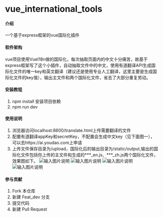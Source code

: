 # vue_international_tools

#### 介绍
一个基于express框架的vue国际化插件

#### 软件架构
vue项目使用VueI18n做的国际化，每次抽取页面内的中文十分痛苦，故基于express框架写了这个小插件，自动抽取文件中的中文，使用有道翻译API生成国际化文件的唯一key和英文翻译（建议还是使用专业人工翻译，这里主要是生成国际化文件的key值），输出主文件和两个国际化文件，省去了大部分重复劳动。


#### 安装教程

1.  npm install 安装项目依赖
2.  npm run dev

#### 使用说明

1.  浏览器访问localhost:8600/translate.html上传需要翻译的文件
2.  配置有道翻译appKey和secretKey，不配置会生成中文key（见下面图一），可以去https://ai.youdao.com上申请 
3.  上传文件保存目录为/upload，国际化后的输出目录为/static/output,输出的国际化文件包括你上传的主文件和生成的***_en.js、***_zh.js两个国际化文件，效果图如下。
![输入图片说明](https://images.gitee.com/uploads/images/2019/1030/113812_222bbfe5_1833037.png "demo1.png")
![输入图片说明](https://images.gitee.com/uploads/images/2019/1030/113827_e98dca61_1833037.png "demo2.png")
![输入图片说明](https://images.gitee.com/uploads/images/2019/1030/113840_219a8b3c_1833037.png "demo3.png")
![输入图片说明](https://images.gitee.com/uploads/images/2019/1030/113851_b0fb57a7_1833037.png "demo4.png")

#### 参与贡献
1.  Fork 本仓库
2.  新建 Feat_dev 分支
3.  提交代码
4.  新建 Pull Request
